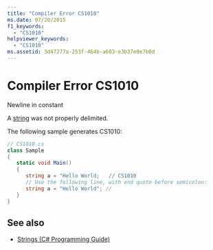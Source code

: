 ```yaml
---
title: "Compiler Error CS1010"
ms.date: 07/20/2015
f1_keywords: 
  - "CS1010"
helpviewer_keywords: 
  - "CS1010"
ms.assetid: 3d47277a-253f-464b-a603-e3b37e0e7b0d
---
```

# Compiler Error CS1010
Newline in constant  
  
 A [string](../language-reference/keywords/string.md) was not properly delimited.  
  
 The following sample generates CS1010:  
  
```csharp  
// CS1010.cs  
class Sample  
{  
   static void Main()  
   {  
      string a = "Hello World;   // CS1010  
      // Use the following line, with end quote before semicolon:  
      string a = "Hello World"; //  
   }  
}  
```  
  
## See also

- [Strings (C# Programming Guide)](../programming-guide/strings/index.md)
